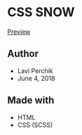 # CSS SNOW

[Preview](https://uvindubro.me/css-snow-effects/6)

## Author
- Lavi Perchik
- June 4, 2018

## Made with
- HTML
- CSS (SCSS)
